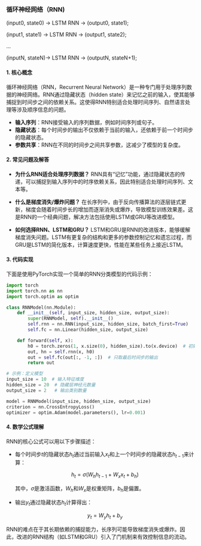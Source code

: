 ### 循环神经网络（RNN)

(input0, state0) -> LSTM RNN -> (output0, state1);

(input1, state1) -> LSTM RNN -> (output1, state2);

...

(inputN, stateN)-> LSTM RNN -> (outputN, stateN+1);

#### 1. 核心概念
循环神经网络（RNN，Recurrent Neural Network）是一种专门用于处理序列数据的神经网络。RNN通过隐藏状态（hidden state）来记忆之前的输入，使其能够捕捉到时间步之间的依赖关系。这使得RNN特别适合处理时间序列、自然语言处理等涉及顺序信息的问题。

- **输入序列**：RNN接受输入的序列数据，例如时间序列或句子。
- **隐藏状态**：每个时间步的输出不仅依赖于当前的输入，还依赖于前一个时间步的隐藏状态。
- **参数共享**：RNN在不同的时间步之间共享参数，这减少了模型的复杂度。

#### 2. 常见问题及解答

- **为什么RNN适合处理序列数据？**
  RNN具有“记忆”功能，通过隐藏状态的传递，可以捕捉到输入序列中的时序依赖关系，因此特别适合处理时间序列、文本等。

- **什么是梯度消失/爆炸问题？**
  在长序列中，由于反向传播算法的逐层链式更新，梯度会随着时间步长的增加而逐渐消失或爆炸，导致模型训练效果差。这是RNN的一个经典问题，解决方法包括使用LSTM或GRU等改进模型。

- **如何选择RNN、LSTM和GRU？**
  LSTM和GRU是RNN的改进版本，能够缓解梯度消失问题。LSTM有更复杂的结构和更多的参数控制记忆和遗忘过程，而GRU是LSTM的简化版本，计算速度更快，性能在某些任务上接近LSTM。

#### 3. 代码实现

下面是使用PyTorch实现一个简单的RNN分类模型的代码示例：

```python
import torch
import torch.nn as nn
import torch.optim as optim

class RNNModel(nn.Module):
    def __init__(self, input_size, hidden_size, output_size):
        super(RNNModel, self).__init__()
        self.rnn = nn.RNN(input_size, hidden_size, batch_first=True)
        self.fc = nn.Linear(hidden_size, output_size)

    def forward(self, x):
        h0 = torch.zeros(1, x.size(0), hidden_size).to(x.device)  # 初始化隐藏状态
        out, hn = self.rnn(x, h0)
        out = self.fc(out[:, -1, :])  # 只取最后时间步的输出
        return out

# 示例：定义模型
input_size = 10  # 输入特征维度
hidden_size = 20  # 隐藏层神经元数量
output_size = 2   # 输出类别数量

model = RNNModel(input_size, hidden_size, output_size)
criterion = nn.CrossEntropyLoss()
optimizer = optim.Adam(model.parameters(), lr=0.001)
```

#### 4. 数学公式理解

RNN的核心公式可以用以下步骤描述：

- 每个时间步$t$的隐藏状态$h_t$通过当前输入$x_t$和上一个时间步的隐藏状态$h_{t-1}$来计算：
  
  $$
  h_t = \sigma(W_h h_{t-1} + W_x x_t + b_h)
  $$

  其中，$\sigma$是激活函数，$W_h$和$W_x$是权重矩阵，$b_h$是偏置。

- 输出$y_t$通过隐藏状态$h_t$计算得出：

  $$
  y_t = W_y h_t + b_y
  $$

RNN的难点在于其长期依赖的捕捉能力，长序列可能导致梯度消失或爆炸。因此，改进的RNN结构（如LSTM和GRU）引入了门机制来有效控制信息的流动。